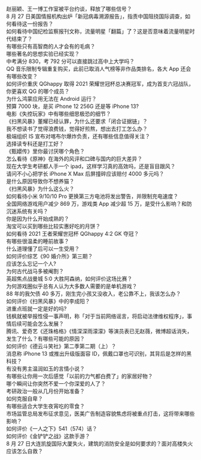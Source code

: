 赵丽颖、王一博工作室被平台约谈，释放了哪些信号？  
8 月 27 日美国情报机构出炉「新冠病毒溯源报告」，指责中国阻挠国际调查，如何看待这一份报告？  
如何看待中国纪检监察报刊文称，流量明星「翻篇」了？这是否意味着流量明星时代结束了？  
有哪些只有高智商的人才会有的毛病？  
哪些著名的思想实验已经实现？  
中考满分 830，考 792 分可以直接跳过高中上大学吗？  
QQ 音乐限制专辑重复购买，此前已取消人气榜等非作品类排名，各大 App 还会有哪些改变？  
如何评价重庆 QGhappy 取得 2021 荣耀世冠杯总决赛冠军，成为首支六冠战队，你更喜欢 QG 的哪个成员？  
为什么鸿蒙应用无法在 Android 运行？  
预算 7000 块，是买 iPhone 12  256G 还是等 iPhone 13?  
电影《失控玩家》中有哪些细思极恐的细节？  
《扫黑风暴》董耀已经认罪，为什么还要求「闭合证据链」？  
我不想读书了觉得浪费钱，觉得好煎熬，想出去打工怎么办？  
极端组织 IS 宣布对喀布尔爆炸负责，还有哪些信息值得关注？  
选择读专科还是打工好？  
《甄嬛传》里你最讨厌哪个角色？  
怎么看待《原神》在海外的风评和口碑与国内的巨大差异？  
现在大学生考研都人手一个 ipad，这样学习真的高效吗，还是盲目跟风？  
请问不小心把学长 iPhone X Max 后屏撞碎应该赔付 4000 多元吗？  
是什么原因导致你不想养猫？  
《扫黑风暴》为什么这么火？  
如何看待小米 9/10/10 Pro 更换第三方电池将发出警告，并限制充电速度？  
全国网络游戏用户减少 869 万，游戏类 App 减少超 15 万，是受什么影响？和防沉迷系统有关吗？  
你是因为什么开始成熟的？  
淘宝可以买到哪些比较实惠好吃的月饼？  
如何看待 2021 王者荣耀世冠杯 QGhappy 4:2 GK 夺冠？  
有哪些很温柔的睡前故事？  
什么道理懂了后可以一生受用？  
如何评价综艺《90 婚介所》第三期？  
应该怎么忘记一个人?  
为何古代战马多被阉割？  
英超焦点战曼城 5:0 大胜阿森纳，如何评价这场比赛？  
为何游戏圈似乎总有人认为大多数人需要的是单机游戏？  
88 年的我欠债 40 多万，刚生完小孩又没收入，老公靠不上，我该怎么办？  
如何评价《扫黑风暴》中的李成阳？  
进重点班就一定是好的吗?  
钱枫就被举报性侵一事声明，称「对于当前网络谣言，将启动法律维权程序」，事情后续可能会怎么发展？  
腾讯、爱奇艺《还珠格格》《情深深雨濛濛》等演员表已无赵薇，微博超话消失，发生了什么？有哪些可能的原因？  
如何评价《德云斗笑社》第二季第二期（上）？  
消息称 iPhone 13 或推出升级版面容 ID，佩戴口罩也可识别，其背后是怎样的黑科技？  
有没有男主温润如玉的言情小说？  
有哪些让你用一次后感觉「以前的力气都白费了」的家居好物？  
哪个瞬间让你突然不爱一个你深爱的人了？  
考研政治一般从几月份开始准备？  
如何克服自卑？  
有哪些适合大学生夜宵吃的零食？  
市场监管总局发布征求意见，医美广告制造容貌焦虑将被重点打击，这将带来哪些影响？  
如何评价《一人之下》541（574）话？  
如何评价《金铲铲之战》这款手游？  
8 月 27 日大连凯旋国际大厦失火，建筑的消防安全是如何要求的？面对高楼失火应该怎么自救？  
